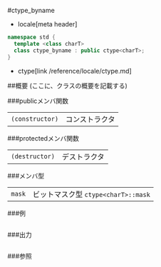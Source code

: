 #ctype_byname
* locale[meta header]

```cpp
namespace std {
  template <class charT>
  class ctype_byname : public ctype<charT>;
}
```
* ctype[link /reference/locale/ctype.md]

##概要
(ここに、クラスの概要を記載する)

###publicメンバ関数

| | |
|----------------------------|-----------------------|
| `(constructor)` | コンストラクタ |

###protectedメンバ関数

| | |
|---------------------------|--------------------|
| `(destructor)` | デストラクタ |

###メンバ型

| | |
|-------------------|--------------------------------------------------------|
| `mask` | ビットマスク型 `ctype<charT>::mask` |

###例
```cpp
```

###出力
```
```

###参照
